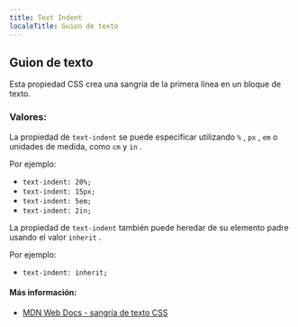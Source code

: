 ```yaml
---
title: Text Indent
localeTitle: Guion de texto
---
```

## Guion de texto

Esta propiedad CSS crea una sangría de la primera línea en un bloque de texto.

### Valores:

La propiedad de `text-indent` se puede especificar utilizando `%` , `px` , `em` o unidades de medida, como `cm` y `in` .

Por ejemplo:

*   `text-indent: 20%;`
*   `text-indent: 15px;`
*   `text-indent: 5em;`
*   `text-indent: 2in;`

La propiedad de `text-indent` también puede heredar de su elemento padre usando el valor `inherit` .

Por ejemplo:

*   `text-indent: inherit;`

#### Más información:

*   [MDN Web Docs - sangría de texto CSS](https://developer.mozilla.org/en-US/docs/Web/CSS/text-indent)